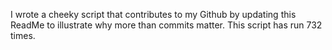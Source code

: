 I wrote a cheeky script that contributes to my Github by updating this ReadMe to illustrate why more than commits matter. This script has run 732 times.